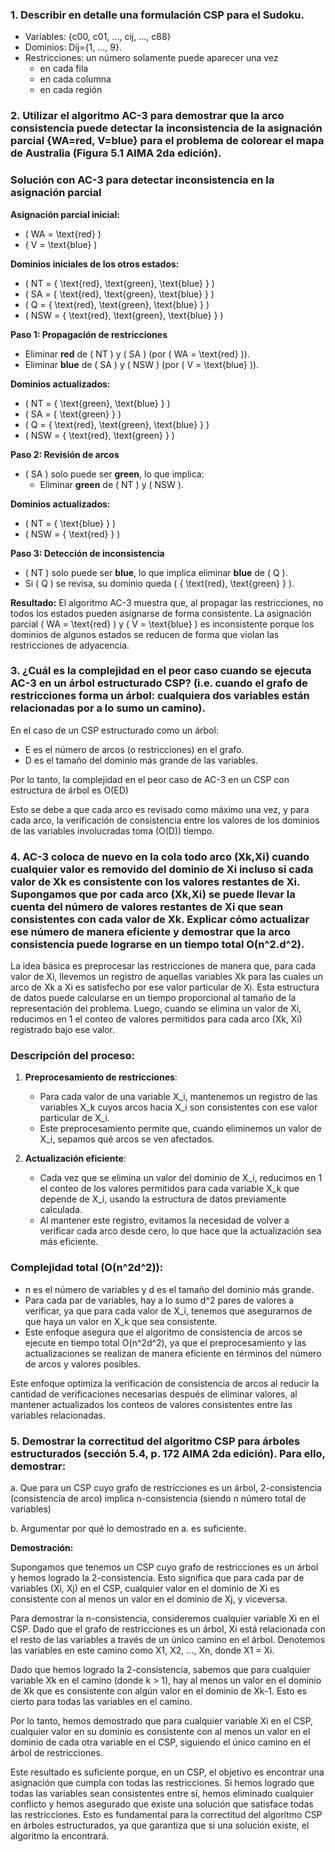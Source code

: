 ### 1. Describir en detalle una formulación CSP para el Sudoku.

- Variables: {c00, c01, ..., cij, ..., c88}
- Dominios: Dij={1, ..., 9}.
- Restricciones: un número solamente puede aparecer una vez
  - en cada fila
  - en cada columna
  - en cada región

### 2. Utilizar el algoritmo AC-3 para demostrar que la arco consistencia puede detectar la inconsistencia de la asignación parcial {WA=red, V=blue} para el problema de colorear el mapa de Australia (Figura 5.1 AIMA 2da edición).

### Solución con AC-3 para detectar inconsistencia en la asignación parcial

**Asignación parcial inicial:**

- \( WA = \text{red} \)
- \( V = \text{blue} \)

**Dominios iniciales de los otros estados:**

- \( NT = \{ \text{red}, \text{green}, \text{blue} \} \)
- \( SA = \{ \text{red}, \text{green}, \text{blue} \} \)
- \( Q = \{ \text{red}, \text{green}, \text{blue} \} \)
- \( NSW = \{ \text{red}, \text{green}, \text{blue} \} \)

**Paso 1: Propagación de restricciones**

- Eliminar **red** de \( NT \) y \( SA \) (por \( WA = \text{red} \)).
- Eliminar **blue** de \( SA \) y \( NSW \) (por \( V = \text{blue} \)).

**Dominios actualizados:**

- \( NT = \{ \text{green}, \text{blue} \} \)
- \( SA = \{ \text{green} \} \)
- \( Q = \{ \text{red}, \text{green}, \text{blue} \} \)
- \( NSW = \{ \text{red}, \text{green} \} \)

**Paso 2: Revisión de arcos**

- \( SA \) solo puede ser **green**, lo que implica:
  - Eliminar **green** de \( NT \) y \( NSW \).

**Dominios actualizados:**

- \( NT = \{ \text{blue} \} \)
- \( NSW = \{ \text{red} \} \)

**Paso 3: Detección de inconsistencia**

- \( NT \) solo puede ser **blue**, lo que implica eliminar **blue** de \( Q \).
- Si \( Q \) se revisa, su dominio queda \( \{ \text{red}, \text{green} \} \).

**Resultado:**
El algoritmo AC-3 muestra que, al propagar las restricciones, no todos los estados pueden asignarse de forma consistente. La asignación parcial \( WA = \text{red} \) y \( V = \text{blue} \) es inconsistente porque los dominios de algunos estados se reducen de forma que violan las restricciones de adyacencia.

### **3. ¿Cuál es la complejidad en el peor caso cuando se ejecuta AC-3 en un árbol estructurado CSP? (i.e. cuando el grafo de restricciones forma un árbol: cualquiera dos variables están relacionadas por a lo sumo un camino).**

En el caso de un CSP estructurado como un árbol:

- E es el número de arcos (o restricciones) en el grafo.
- D es el tamaño del dominio más grande de las variables.

Por lo tanto, la complejidad en el peor caso de AC-3 en un CSP con estructura de árbol es O(ED)

Esto se debe a que cada arco es revisado como máximo una vez, y para cada arco, la verificación de consistencia entre los valores de los dominios de las variables involucradas toma (O(D)) tiempo.

### **4. AC-3 coloca de nuevo en la cola todo arco (Xk,Xi) cuando cualquier valor es removido del dominio de Xi incluso si cada valor de Xk es consistente con los valores restantes de Xi. Supongamos que por cada arco (Xk,Xi) se puede llevar la cuenta del número de valores restantes de Xi que sean consistentes con cada valor de Xk. Explicar cómo actualizar ese número de manera eficiente y demostrar que la arco consistencia puede lograrse en un tiempo total O(n^2.d^2).**

La idea básica es preprocesar las restricciones de manera que, para cada valor de Xi, llevemos un registro de aquellas variables Xk para las cuales un arco de Xk a Xi es satisfecho por ese valor particular de Xi. Esta estructura de datos puede calcularse en un tiempo proporcional al tamaño de la representación del problema. Luego, cuando se elimina un valor de Xi, reducimos en 1 el conteo de valores permitidos para cada arco (Xk, Xi) registrado bajo ese valor.

### Descripción del proceso:

1. **Preprocesamiento de restricciones**:

   - Para cada valor de una variable X_i, mantenemos un registro de las variables X_k cuyos arcos hacia X_i son consistentes con ese valor particular de X_i.
   - Este preprocesamiento permite que, cuando eliminemos un valor de X_i, sepamos qué arcos se ven afectados.

2. **Actualización eficiente**:
   - Cada vez que se elimina un valor del dominio de X_i, reducimos en 1 el conteo de los valores permitidos para cada variable X_k que depende de X_i, usando la estructura de datos previamente calculada.
   - Al mantener este registro, evitamos la necesidad de volver a verificar cada arco desde cero, lo que hace que la actualización sea más eficiente.

### Complejidad total \(O(n^2d^2)\):

- n es el número de variables y d es el tamaño del dominio más grande.
- Para cada par de variables, hay a lo sumo d^2 pares de valores a verificar, ya que para cada valor de X_i, tenemos que asegurarnos de que haya un valor en X_k que sea consistente.
- Este enfoque asegura que el algoritmo de consistencia de arcos se ejecute en tiempo total O(n^2d^2), ya que el preprocesamiento y las actualizaciones se realizan de manera eficiente en términos del número de arcos y valores posibles.

Este enfoque optimiza la verificación de consistencia de arcos al reducir la cantidad de verificaciones necesarias después de eliminar valores, al mantener actualizados los conteos de valores consistentes entre las variables relacionadas.

### 5. Demostrar la correctitud del algoritmo CSP para árboles estructurados (sección 5.4, p. 172 AIMA 2da edición). Para ello, demostrar:

a. Que para un CSP cuyo grafo de restricciones es un árbol, 2-consistencia (consistencia de arco) implica n-consistencia (siendo n número total de variables)

b. Argumentar por qué lo demostrado en a. es suficiente.

**Demostración:**

Supongamos que tenemos un CSP cuyo grafo de restricciones es un árbol y hemos logrado la 2-consistencia. Esto significa que para cada par de variables (Xi, Xj) en el CSP, cualquier valor en el dominio de Xi es consistente con al menos un valor en el dominio de Xj, y viceversa.

Para demostrar la n-consistencia, consideremos cualquier variable Xi en el CSP. Dado que el grafo de restricciones es un árbol, Xi está relacionada con el resto de las variables a través de un único camino en el árbol. Denotemos las variables en este camino como X1, X2, ..., Xn, donde X1 = Xi.

Dado que hemos logrado la 2-consistencia, sabemos que para cualquier variable Xk en el camino (donde k > 1), hay al menos un valor en el dominio de Xk que es consistente con algún valor en el dominio de Xk-1. Esto es cierto para todas las variables en el camino.

Por lo tanto, hemos demostrado que para cualquier variable Xi en el CSP, cualquier valor en su dominio es consistente con al menos un valor en el dominio de cada otra variable en el CSP, siguiendo el único camino en el árbol de restricciones.

Este resultado es suficiente porque, en un CSP, el objetivo es encontrar una asignación que cumpla con todas las restricciones. Si hemos logrado que todas las variables sean consistentes entre sí, hemos eliminado cualquier conflicto y hemos asegurado que existe una solución que satisface todas las restricciones. Esto es fundamental para la correctitud del algoritmo CSP en árboles estructurados, ya que garantiza que si una solución existe, el algoritmo la encontrará.

